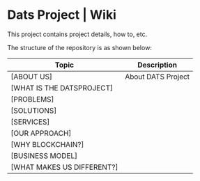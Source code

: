 # Dats Project | Wiki

This project contains project details, how to, etc.

The structure of the repository is as shown below:

| Topic                                                 | Description                                                   |
| ----------------------------------------------------- | ------------------------------------------------------------- |
| [ABOUT US]                                            | About DATS Project                                            |
| [WHAT IS THE DATSPROJECT]                             |                                                               |
| [PROBLEMS]                                            |                                                               |
| [SOLUTIONS]                                           |                                                               |
| [SERVICES]                                            |                                                               |
| [OUR APPROACH]                                        |                                                               |
| [WHY BLOCKCHAIN?]                                     |                                                               |
| [BUSINESS MODEL]                                      |                                                               |
| [WHAT MAKES US DIFFERENT?]                            |                                                               |
